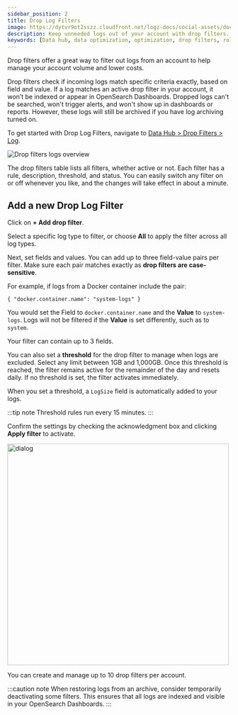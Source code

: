 ```yaml
---
sidebar_position: 2
title: Drop Log Filters
image: https://dytvr9ot2sszz.cloudfront.net/logz-docs/social-assets/docs-social.jpg
description: Keep unneeded logs out of your account with drop filters.
keywords: [Data hub, data optimization, optimization, drop filters, rollups, metrics, recommendations]
---
```



Drop filters offer a great way to filter out logs from an account to help manage your account volume and lower costs.

Drop filters check if incoming logs match specific criteria exactly, based on field and value. If a log matches an active drop filter in your account, it won’t be indexed or appear in OpenSearch Dashboards. Dropped logs can't be searched, won't trigger alerts, and won't show up in dashboards or reports. However, these logs will still be archived if you have log archiving turned on.

To get started with Drop Log Filters, navigate to [Data Hub > Drop Filters > Log](https://app.logz.io/#/dashboard/tools/logs-drop-filters).

![Drop filters logs overview](https://dytvr9ot2sszz.cloudfront.net/logz-docs/drop-filters/drop-filters-dec24.png)

The drop filters table lists all filters, whether active or not. Each filter has a rule, description, threshold, and status. You can easily switch any filter on or off whenever you like, and the changes will take effect in about a minute.

## Add a new Drop Log Filter


Click on **+ Add drop filter**.

Select a specific log type to filter, or choose **All** to apply the filter across all log types.

Next, set fields and values. You can add up to three field-value pairs per filter. Make sure each pair matches exactly as **drop filters are case-sensitive**.

For example, if logs from a Docker container include the pair:


`{ "docker.container.name": "system-logs" }`


You would set the Field to `docker.container.name` and the **Value** to `system-logs`. Logs will not be filtered if the **Value** is set differently, such as to `system`.

Your filter can contain up to 3 fields.

You can also set a **threshold** for the drop filter to manage when logs are excluded. Select any limit between 1GB and 1,000GB. Once this threshold is reached, the filter remains active for the remainder of the day and resets daily. If no threshold is set, the filter activates immediately.

When you set a threshold, a `LogSize` field is automatically added to your logs.

:::tip note
Threshold rules run every 15 minutes.
:::

Confirm the settings by checking the acknowledgment box and clicking **Apply filter** to activate.

<img src="https://dytvr9ot2sszz.cloudfront.net/logz-docs/drop-filters/drop-filter-dialog-may2.png" alt="dialog" width="500"/>


You can create and manage up to 10 drop filters per account.

:::caution note
When restoring logs from an archive, consider temporarily deactivating some filters. This ensures that all logs are indexed and visible in your OpenSearch Dashboards.
:::